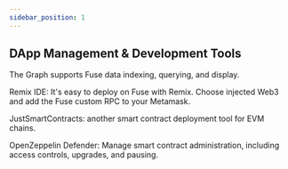 ```yaml
---
sidebar_position: 1
---
```


## DApp Management & Development Tools

The Graph supports Fuse data indexing, querying, and display.

Remix IDE: It's easy to deploy on Fuse with Remix. Choose injected Web3 and add the Fuse custom RPC to your Metamask.

JustSmartContracts: another smart contract deployment tool for EVM chains.

OpenZeppelin Defender: Manage smart contract administration, including access controls, upgrades, and pausing.

